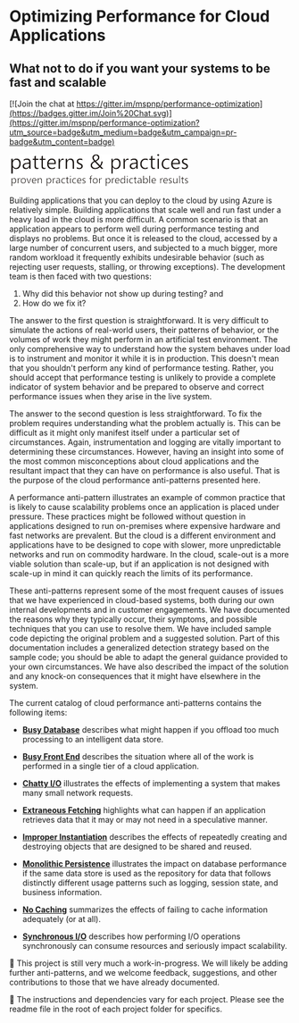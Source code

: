 # Optimizing Performance for Cloud Applications
## What not to do if you want your systems to be fast and scalable

[![Join the chat at https://gitter.im/mspnp/performance-optimization](https://badges.gitter.im/Join%20Chat.svg)](https://gitter.im/mspnp/performance-optimization?utm_source=badge&utm_medium=badge&utm_campaign=pr-badge&utm_content=badge)

![](pnp-logo.png)

Building applications that you can deploy to the cloud by using Azure is relatively simple. Building applications that scale well and run fast under a heavy load in the cloud is more difficult. A common scenario is that an application appears to perform well during performance testing and displays no problems. But once it is released to the cloud, accessed by a large number of concurrent users, and subjected to a much bigger, more random workload it frequently exhibits undesirable behavior (such as rejecting user requests, stalling, or throwing exceptions). The development team is then faced with two questions:

1. Why did this behavior not show up during testing? and
2. How do we fix it?

The answer to the first question is straightforward. It is very difficult to simulate the actions of real-world users, their patterns of behavior, or the volumes of work they might perform in an artificial test environment. The only comprehensive way to understand how the system behaves under load is to instrument and monitor it while it is in production. This doesn't mean that you shouldn't perform any kind of performance testing. Rather, you should accept that performance testing is unlikely to provide a complete indicator of system behavior and be prepared to observe and correct performance issues when they arise in the live system.

The answer to the second question is less straightforward. To fix the problem requires understanding what the problem actually is. This can be difficult as it might only manifest itself under a particular set of circumstances. Again, instrumentation and logging are vitally important to determining these circumstances. However, having an insight into some of the most common misconceptions about cloud applications and the resultant impact that they can have on performance is also useful. That is the purpose of the cloud performance anti-patterns presented here. 

A performance anti-pattern illustrates an example of common practice that is likely to cause scalability problems once an application is placed under pressure. These practices might be followed without question in applications designed to run on-premises where expensive hardware and fast networks are prevalent. But the cloud is a different environment and applications have to be designed to cope with slower, more unpredictable networks and run on commodity hardware. In the cloud, scale-out is a more viable solution than scale-up, but if an application is not designed with scale-up in mind it can quickly reach the limits of its performance.

These anti-patterns represent some of the most frequent causes of issues that we have experienced in cloud-based systems, both during our own internal developments and in customer engagements. We have documented the reasons why they typically occur, their symptoms, and possible techniques that you can use to resolve them. We have included sample code depicting the original problem and a suggested solution. Part of this documentation includes a generalized detection strategy based on the sample code; you should be able to adapt the general guidance provided to your own circumstances. We have also described the impact of the solution and any knock-on consequences that it might have elsewhere in the system.

The current catalog of cloud performance anti-patterns contains the following items:

- **[Busy Database][BusyDatabase]** describes what might happen if you offload too much processing to an intelligent data store.

- **[Busy Front End][BusyFrontEnd]** describes the situation where all of the work is performed in a single tier of a cloud application.

- **[Chatty I/O][ChattyIO]** illustrates the effects of implementing a system that makes many small network requests.

- **[Extraneous Fetching][ExtraneousFetching]** highlights what can happen if an application retrieves data that it may or may not need in a speculative manner.

- **[Improper Instantiation][ImproperInstantiation]** describes the effects of repeatedly creating and destroying objects that are designed to be shared and reused.

- **[Monolithic Persistence][MonolithicPersistence]** illustrates the impact on database performance if the same data store is used as the repository for data that follows distinctly different usage patterns such as logging, session state, and business information.

- **[No Caching][NoCaching]** summarizes the effects of failing to cache information adequately (or at all).

- **[Synchronous I/O][SynchronousIO]** describes how performing I/O operations synchronously can consume resources and seriously impact scalability. 

:pencil:
This project is still very much a work-in-progress. We will likely be adding further anti-patterns, and we welcome feedback, suggestions, and other contributions to those that we have already documented.

:pencil:
The instructions and dependencies vary for each project. Please see the readme file in the root of each project folder for specifics.

[BusyDatabase]: BusyDatabase/docs/BusyDatabase.md
[BusyFrontEnd]: BusyFrontEnd/docs/BusyFrontEnd.md
[ChattyIO]: ChattyIO/docs/ChattyIO.md
[ExtraneousFetching]: ExtraneousFetching/docs/ExtraneousFetching.md
[ImproperInstantiation]: ImproperInstantiation/docs/ImproperInstantiation.md
[MonolithicPersistence]: MonolithicPersistence/docs/MonolithicPersistence.md
[NoCaching]: NoCaching/docs/NoCaching.md
[SynchronousIO]: SynchronousIO/docs/SynchronousIO.md

